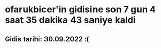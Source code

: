 # ofarukbicer'in gidisine son 7 gun 4 saat 35 dakika 43 saniye kaldi

## Gidis tarihi: 30.09.2022 :(